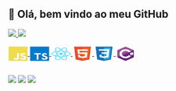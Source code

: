 ## 👋 Olá, bem vindo ao meu GitHub
<!--
- 🔭 Atualmente estou trabalhando em ...
- 🌱 Atualmente estou aprendendo ...
- 👯 Estou procurando colaborar em ...
- 🤔 Estou procurando ajuda com ...
- 💬 Pergunte-me sobre ...
- 📫 Como entrar em contato comigo: ...
- 😄 Pronomes: ...
- ⚡ Curiosidade: ...-->

 <div>
  <a href="https://github.com/ICS-Desenvolvimento-e-Tecnologia">
  <img height="130em" src="https://github-readme-stats-sigma-five.vercel.app/api?username=ICS-Desenvolvimento-e-Tecnologia&show_icons=true&theme=gotham&include_all_commits=true&count_private=true" style="color=#ffff"/>
  <img height="130em" src="https://github-readme-stats-sigma-five.vercel.app/api/top-langs/?username=ICS-Desenvolvimento-e-Tecnologia&layout=compact&langs_count=8&theme=gotham"/>
 </div>


<div style="display: inline_block"><br>
  <img align="center" alt="Marcello-Js" height="30" width="40" src="https://raw.githubusercontent.com/devicons/devicon/master/icons/javascript/javascript-plain.svg">
  <img align="center" alt="Marcello-Ts" height="30" width="40" src="https://raw.githubusercontent.com/devicons/devicon/master/icons/typescript/typescript-plain.svg">
  <img align="center" alt="Marcello-React" height="30" width="40" src="https://raw.githubusercontent.com/devicons/devicon/master/icons/react/react-original.svg">
  <img align="center" alt="Marcello-HTML" height="30" width="40" src="https://raw.githubusercontent.com/devicons/devicon/master/icons/html5/html5-original.svg">
  <img align="center" alt="Marcello-CSS" height="30" width="40" src="https://raw.githubusercontent.com/devicons/devicon/master/icons/css3/css3-original.svg">
  <img align="center" alt="Marcello-Csharp" height="30" width="40" src="https://raw.githubusercontent.com/devicons/devicon/master/icons/csharp/csharp-original.svg">
  <!--<img align="right" alt="Fotominiatura" src="">-->
</div>

  
  ##
  
<div>
  <a href = "mailto: mquefi@gmail.com"><img src="https://img.shields.io/badge/-Gmail-%23EA4335?style=for-the-badge&logo=gmail&logoColor=white" target="_blank"></a>
  <a href="https://www.linkedin.com/in/marcello-queiroz-9a0bba36/" target="_blank"><img src="https://img.shields.io/badge/-LinkedIn-%230077B5?style=for-the-badge&logo=linkedin&logoColor=white" target="_blank"></a>
  <!--<a href="https://www.youtube.com/channel/UCMSiO2SstEiScM0YsvWkKzA" target="_blank"><img src="https://img.shields.io/badge/-Youtube-%23333?style=for-the-badge&logo=youtube&logoColor=white" target="_blank"></a>-->
  <a href="https://www.instagram.com/marcello_queiroz_filho/" target="_blank"><img src="https://img.shields.io/badge/-Instagram-%23E4405F?style=for-the-badge&logo=instagram&logoColor=white" target="_blank"></a>
</div>
